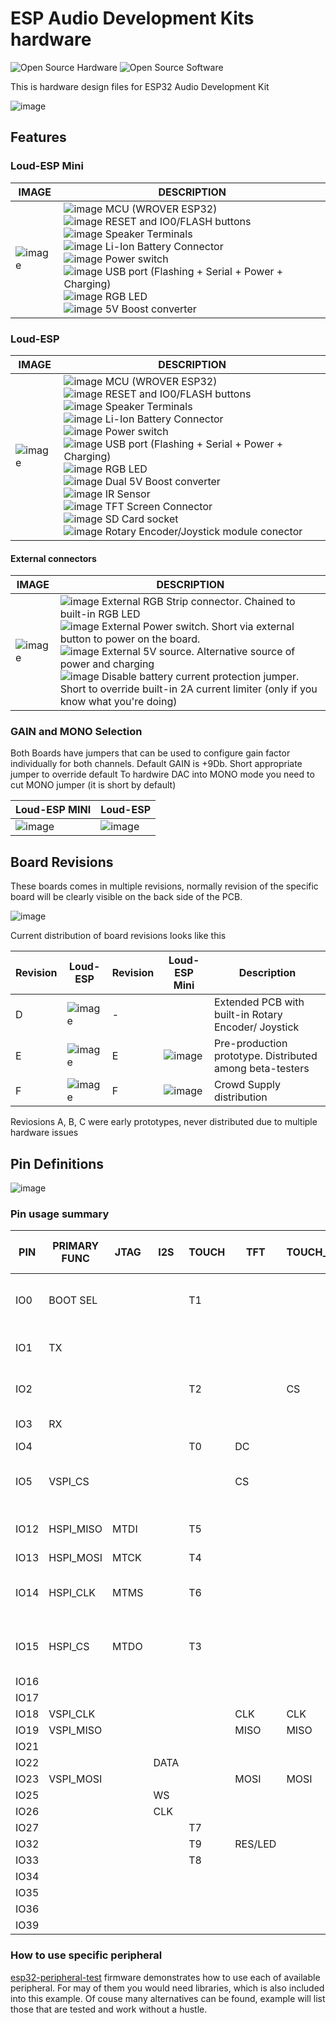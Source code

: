 # ESP Audio Development Kits hardware 

![Open Source Hardware](/doc/images/open-source-hardware-logo.png)
![Open Source Software](/doc/images/open-source-software-logo.png)

This is hardware design files for ESP32 Audio Development Kit

![image](https://user-images.githubusercontent.com/5459747/158466512-df669764-af58-40e1-a43f-441dc81c687c.png)

## Features

### Loud-ESP Mini

| IMAGE       | DESCRIPTION    |
|-------------|----------------|
| ![image](https://github.com/sonocotta/esp32-audio-development-kit/assets/5459747/959b3b40-747f-4eec-b4be-255d641d1d28) | ![image](https://github.com/sonocotta/esp32-audio-development-kit/assets/5459747/b8b6512a-1f65-498a-aa82-84e13cb929b7) MCU (WROVER ESP32) <br/> ![image](https://github.com/sonocotta/esp32-audio-development-kit/assets/5459747/c749113c-8aac-44e3-8cbe-3d0281474635) RESET and IO0/FLASH buttons <br/> ![image](https://github.com/sonocotta/esp32-audio-development-kit/assets/5459747/ade99152-8268-4361-b3d3-dec5bf15d88b) Speaker Terminals <br/> ![image](https://github.com/sonocotta/esp32-audio-development-kit/assets/5459747/3993f8fc-8415-4731-a3b1-47721e6bd8e8) Li-Ion Battery Connector <br/> ![image](https://github.com/sonocotta/esp32-audio-development-kit/assets/5459747/acb1c3f2-cf78-4239-9ce2-a7bcb7811048) Power switch <br/> ![image](https://github.com/sonocotta/esp32-audio-development-kit/assets/5459747/d49bb1f4-3fe5-4388-b0ff-88d15dca2392) USB port (Flashing + Serial + Power + Charging) <br/> ![image](https://github.com/sonocotta/esp32-audio-development-kit/assets/5459747/3bdc9cf2-a49a-48d9-a61b-e4f48064af2b) RGB LED </br> ![image](https://github.com/sonocotta/esp32-audio-development-kit/assets/5459747/2a6fc637-59f9-481f-ae56-5c39b1378941) 5V Boost converter

### Loud-ESP

| IMAGE       | DESCRIPTION    |
|-------------|----------------|
| ![image](https://github.com/sonocotta/esp32-audio-development-kit/assets/5459747/3289820c-9760-4454-b8b4-14c1b8dfdb6f) | ![image](https://github.com/sonocotta/esp32-audio-development-kit/assets/5459747/b8b6512a-1f65-498a-aa82-84e13cb929b7) MCU (WROVER ESP32) <br/> ![image](https://github.com/sonocotta/esp32-audio-development-kit/assets/5459747/c749113c-8aac-44e3-8cbe-3d0281474635) RESET and IO0/FLASH buttons <br/> ![image](https://github.com/sonocotta/esp32-audio-development-kit/assets/5459747/ade99152-8268-4361-b3d3-dec5bf15d88b) Speaker Terminals <br/> ![image](https://github.com/sonocotta/esp32-audio-development-kit/assets/5459747/3993f8fc-8415-4731-a3b1-47721e6bd8e8) Li-Ion Battery Connector <br/> ![image](https://github.com/sonocotta/esp32-audio-development-kit/assets/5459747/acb1c3f2-cf78-4239-9ce2-a7bcb7811048) Power switch <br/> ![image](https://github.com/sonocotta/esp32-audio-development-kit/assets/5459747/d49bb1f4-3fe5-4388-b0ff-88d15dca2392) USB port (Flashing + Serial + Power + Charging) <br/> ![image](https://github.com/sonocotta/esp32-audio-development-kit/assets/5459747/3bdc9cf2-a49a-48d9-a61b-e4f48064af2b) RGB LED </br> ![image](https://github.com/sonocotta/esp32-audio-development-kit/assets/5459747/2a6fc637-59f9-481f-ae56-5c39b1378941) Dual 5V Boost converter <br/> ![image](https://github.com/sonocotta/esp32-audio-development-kit/assets/5459747/723861e3-57b5-48ae-a2d9-d2d0d03d72e5) IR Sensor <br/> ![image](https://github.com/sonocotta/esp32-audio-development-kit/assets/5459747/a9281b1c-c12d-48f1-a94b-d815c1d52bf7) TFT Screen Connector <br /> ![image](https://github.com/sonocotta/esp32-audio-development-kit/assets/5459747/2e1a358c-6c82-403a-9a55-3f56389d369d) SD Card socket <br /> ![image](https://github.com/sonocotta/esp32-audio-development-kit/assets/5459747/2ff780df-1f97-480a-9946-61cb78c0e351) Rotary Encoder/Joystick module conector

#### External connectors

| IMAGE       | DESCRIPTION    |
|-------------|----------------|
| ![image](https://github.com/sonocotta/esp32-audio-development-kit/assets/5459747/379863e4-a8a8-427d-8005-0649c9b06190) | ![image](https://github.com/sonocotta/esp32-audio-development-kit/assets/5459747/481cb005-b5fe-4d21-91e8-8c668a99703b) External RGB Strip connector. Chained to built-in RGB LED <br /> ![image](https://github.com/sonocotta/esp32-audio-development-kit/assets/5459747/257defe9-0bd0-47e8-a04d-714de224c25b) External Power switch. Short via external button to power on the board. <br /> ![image](https://github.com/sonocotta/esp32-audio-development-kit/assets/5459747/fe734f57-6319-49c0-9669-c51af540061e) External 5V source. Alternative source of power and charging <br /> ![image](https://github.com/sonocotta/esp32-audio-development-kit/assets/5459747/d3a84bff-7c0e-4efe-9dc4-0ec4bf5a0631) Disable battery current protection jumper. Short to override built-in 2A current limiter (only if you know what you're doing)

### GAIN and MONO Selection

Both Boards have jumpers that can be used to configure gain factor individually for both channels. Default GAIN is +9Db. Short appropriate jumper to override default
To hardwire DAC into MONO mode you need to cut MONO jumper (it is short by default)

| Loud-ESP MINI       | Loud-ESP    |
|-------------|----------------|
| ![image](https://github.com/sonocotta/esp32-audio-development-kit/assets/5459747/15e9eba4-132a-4f93-954e-a971454938a3) | ![image](https://github.com/sonocotta/esp32-audio-development-kit/assets/5459747/a5e39b89-b887-44aa-afdb-ee2242780313) | 


## Board Revisions

These boards comes in multiple revisions, normally revision of the specific board will be clearly visible on the back side of the PCB.

![image](https://github.com/sonocotta/esp32-audio-development-kit/assets/5459747/86b32c3e-dd69-4518-9668-39900a6002bd)

Current distribution of board revisions looks like this

| Revision | Loud-ESP | Revision | Loud-ESP Mini  | Description
|----|----|----|----|----| 
| D | ![image](https://github.com/sonocotta/esp32-audio-development-kit/assets/5459747/7ddb571d-022a-41c2-9c8e-f08c979d7b53) | - |  | Extended PCB with built-in Rotary Encoder/ Joystick
| E | ![image](https://github.com/sonocotta/esp32-audio-development-kit/assets/5459747/ae89a157-672c-4a27-9c29-734ca52663f4) | E | ![image](https://github.com/sonocotta/esp32-audio-development-kit/assets/5459747/433b2886-ab8b-431b-9ec1-c9aa13f1615b) | Pre-production prototype. Distributed among beta-testers
| F | ![image](https://github.com/sonocotta/esp32-audio-development-kit/assets/5459747/bb767277-9762-48ff-bad5-bfd10ee21f27) | F | ![image](https://github.com/sonocotta/esp32-audio-development-kit/assets/5459747/5f299db2-525f-414b-b3ee-c937e3175b4c) | Crowd Supply distribution

Reviosions A, B, C were early prototypes, never distributed due to multiple hardware issues

## Pin Definitions

![image](https://github.com/sonocotta/esp32-audio-development-kit/assets/5459747/86551857-61ef-4873-a2aa-7812a9a34e7d)

### Pin usage summary

| PIN  | PRIMARY FUNC | JTAG | I2S  | TOUCH | TFT     | TOUCH_TFT | RGB_LED | BAT    | IR    | SDCARD | ROTARY ENC/ BTN INP | PSRAM     |    | OUT       | IN     |                            |
|------|--------------|------|------|-------|---------|-----------|---------|--------|-------|--------|---------------------|-----------|----|-----------|--------|----------------------------|
| IO0  | BOOT SEL     |      |      | T1    |         |           |         |        | IR_IN |        |                     |           | 0  | pulled up | OK     | outputs PWM signal at boot |
| IO1  | TX           |      |      |       |         |           |         |        |       |        |                     |           | 1  | TX pin    | OK     | debug output at boot       |
| IO2  |              |      |      | T2    |         | CS        |         |        |       |        |                     |           | 2  | OK        | OK     | connected to on-board LED  |
| IO3  | RX           |      |      |       |         |           |         |        |       |        |                     |           | 3  | OK        | RX pin | HIGH at boot               |
| IO4  |              |      |      | T0    | DC      |           |         |        |       |        |                     |           | 4  | OK        | OK     |                            |
| IO5  | VSPI_CS      |      |      |       | CS      |           |         |        |       |        |                     |           | 5  | OK        | OK     | outputs PWM signal at boot |
| IO12 | HSPI_MISO    | MTDI |      | T5    |         |           |         |        |       |        |                     |           | 12 | OK        | OK     | boot fail if pulled high   |
| IO13 | HSPI_MOSI    | MTCK |      | T4    |         |           |         |        |       |        |                     |           | 13 | OK        | OK     |                            |
| IO14 | HSPI_CLK     | MTMS |      | T6    |         |           |         |        |       |        |                     |           | 14 | OK        | OK     | outputs PWM signal at boot |
| IO15 | HSPI_CS      | MTDO |      | T3    |         |           |         |        |       |        |                     |           | 15 | OK        | OK     | outputs PWM signal at boot |
| IO16 |              |      |      |       |         |           |         |        |       |        |                     | PSRAM_CS  | 16 | OK        | OK     |                            |
| IO17 |              |      |      |       |         |           |         |        |       |        |                     | PSRAM_CLK | 17 | OK        | OK     |                            |
| IO18 | VSPI_CLK     |      |      |       | CLK     | CLK       |         |        |       | CLK    |                     |           | 18 | OK        | OK     |                            |
| IO19 | VSPI_MISO    |      |      |       | MISO    | MISO      |         |        |       | MISO   |                     |           | 19 | OK        | OK     |                            |
| IO21 |              |      |      |       |         |           |         | CHRG   |       |        |                     |           | 21 | OK        | OK     |                            |
| IO22 |              |      | DATA |       |         |           |         |        |       |        |                     |           | 22 | OK        | OK     |                            |
| IO23 | VSPI_MOSI    |      |      |       | MOSI    | MOSI      |         |        |       | MOSI   |                     |           | 23 | OK        | OK     |                            |
| IO25 |              |      | WS   |       |         |           |         |        |       |        |                     |           | 25 | OK        | OK     |                            |
| IO26 |              |      | CLK  |       |         |           |         |        |       |        |                     |           | 26 | OK        | OK     |                            |
| IO27 |              |      |      | T7    |         |           |         |        |       | CS     |                     |           | 27 | OK        | OK     |                            |
| IO32 |              |      |      | T9    | RES/LED |           |         |        |       |        |                     |           | 32 | OK        | OK     |                            |
| IO33 |              |      |      | T8    |         |           | OUT     |        |       |        |                     |           | 33 | OK        | OK     |                            |
| IO34 |              |      |      |       |         |           |         | BAT_IN |       |        |                     |           | 34 | OK        |        | input only                 |
| IO35 |              |      |      |       |         |           |         |        |       |        | A                   |           | 35 | OK        |        | input only                 |
| IO36 |              |      |      |       |         |           |         |        |       |        | B                   |           | 36 | OK        |        | input only                 |
| IO39 |              |      |      |       |         |           |         |        |       |        | BTN                 |           | 39 | OK        |        | input only                 |

### How to use specific peripheral

[esp32-peripheral-test](../firmware/test-peripheral/esp32-peripheral-test) firmware demonstrates how to use each of available peripheral. For may of them you would need libraries, which is also included into this example. Of couse many alternatives can be found, example will list those that are tested and work without a hustle. 
